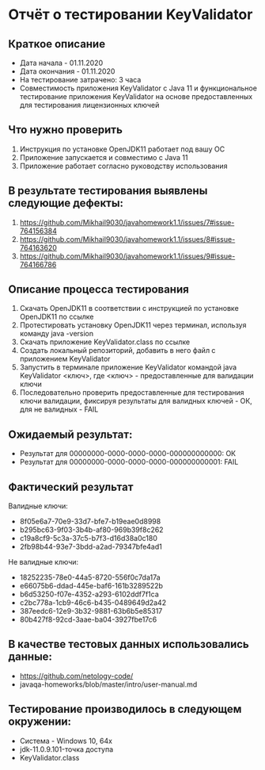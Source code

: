# Отчёт о тестировании KeyValidator
## Краткое описание

* Дата начала - 01.11.2020
* Дата окончания - 01.11.2020
* На тестирование затрачено: 3 часа
* Совместимость приложения KeyValidator c Java 11 и функциональное тестирование приложения KeyValidator на основе предоставленных для тестирования лицензионных ключей

## Что нужно проверить

1. Инструкция по установке OpenJDK11 работает под вашу ОС
2. Приложение запускается и совместимо с Java 11
3. Приложение работает согласно руководству использования

## В результате тестирования выявлены следующие дефекты:

1. https://github.com/Mikhail9030/javahomework1.1/issues/7#issue-764156384
2. https://github.com/Mikhail9030/javahomework1.1/issues/8#issue-764163620
3. https://github.com/Mikhail9030/javahomework1.1/issues/9#issue-764166786


## Описание процесса тестирования

1. Скачать OpenJDK11 в соответствии с инструкцией по установке OpenJDK11 по ссылке
2. Протестировать установку OpenJDK11 через терминал, используя команду java -version
3. Скачать приложение KeyValidator.class по ссылке
4. Создать локальный репозиторий, добавить в него файл с приложением KeyValidator
5. Запустить в терминале приложение KeyValidator командой java KeyValidator <ключ>, где <ключ> - предоставленные 
    для валидации ключи
6. Последовательно проверить предоставленные для тестирования ключи валидации, фиксируя результаты для валидных 
    ключей - ОК, для не валидных - FAIL

## Ожидаемый результат:

* Результат для 00000000-0000-0000-0000-000000000000: ОК
* Результат для 00000000-0000-0000-0000-000000000001: FAIL

## Фактический результат

Валидные ключи:

* 8f05e6a7-70e9-33d7-bfe7-b19eae0d8998
* b295bc63-9f03-3b4b-af80-969b39f8c262
* c19a8cf9-5c3a-37c5-b7f3-d16d38a0c180
* 2fb98b44-93e7-3bdd-a2ad-79347bfe4ad1

Не валидные ключи:

* 18252235-78e0-44a5-8720-556f0c7da17a
* e66075b6-ddad-445e-baf6-161b3289522b
* b6d53250-f07e-4352-a293-6102ddf7f1ca
* c2bc778a-1cb9-46c6-b435-0489649d2a42
* 387eedc6-12e9-3b32-9881-63b6b5e85317
* 80b427f8-92cd-3aae-ba04-3927fbe17c6

## В качестве тестовых данных использовались данные:
* https://github.com/netology-code/
* javaqa-homeworks/blob/master/intro/user-manual.md

## Тестирование производилось в следующем окружении:
* Система - Windows 10, 64х
* jdk-11.0.9.101-точка доступа
* KeyValidator.class